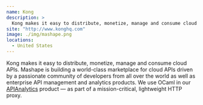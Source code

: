 ```yaml
---
name: Kong
description: > 
  Kong makes it easy to distribute, monetize, manage and consume cloud APIs.
site: "http://www.konghq.com"
image: ./img/mashape.png
locations: 
  - United States
---
```


Kong makes it easy to distribute, monetize, manage and consume cloud APIs. Mashape is building a world-class marketplace for cloud APIs driven by a passionate community of developers from all over the world as well as enterprise API management and analytics products. We use OCaml in our [APIAnalytics](http://apianalytics.com) product — as part of a mission-critical, lightweight HTTP proxy.
